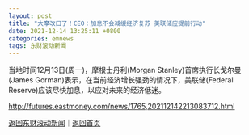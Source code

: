 ```yaml
---
layout: post
title: "大摩改口了！CEO：加息不会减缓经济复苏 美联储应提前行动"
date: 2021-12-14 13:25:11 +0800
categories: emnews
tags: 东财滚动新闻
---
```


当地时间12月13日(周一)，摩根士丹利(Morgan Stanley)首席执行长戈尔曼(James Gorman)表示，在当前经济增长强劲的情况下，美联储(Federal Reserve)应该尽快加息，以应对未来的经济低迷。

<http://futures.eastmoney.com/news/1765,202112142213083712.html>

[返回东财滚动新闻](//finews.withounder.com/emnews/)｜[返回首页](//finews.withounder.com/)